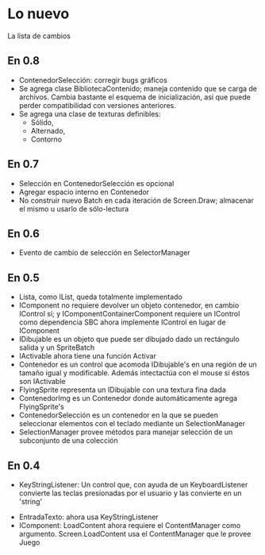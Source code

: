 Lo nuevo
========
La lista de cambios

En 0.8
------
+ ContenedorSelección: corregir bugs gráficos
+ Se agrega clase BibliotecaContenido; maneja contenido que se carga de archivos. Cambia bastante el esquema de inicialización, así que puede perder compatibilidad con versiones anteriores.
+ Se agrega una clase de texturas definibles: 
	+ Sólido, 
	+ Alternado, 
	+ Contorno

En 0.7
------
+ Selección en ContenedorSelección es opcional
+ Agregar espacio interno en Contenedor
+ No construir nuevo Batch en cada iteración de Screen.Draw; almacenar el mismo u usarlo de sólo-lectura

En 0.6
------
+ Evento de cambio de selección en SelectorManager

En 0.5
------
+ Lista, como IList, queda totalmente implementado
+ IComponent no requiere devolver un objeto contenedor, en cambio IControl sí; y IComponentContainerComponent requiere un IControl como dependencia SBC ahora implemente IControl en lugar de IComponent
+ IDibujable es un objeto que puede ser dibujado dado un rectángulo salida y un SpriteBatch
+ IActivable ahora tiene una función Activar
+ Contenedor es un control que acomoda IDibujable's en una región de un tamaño igual y modificable. Además intectactúa con el mouse si éstos son IActivable
+ FlyingSprite representa un IDibujable con una textura fina dada
+ ContenedorImg es un Contenedor donde automáticamente agrega FlyingSprite's
+ ContenedorSelección es un contenedor en la que se pueden seleccionar elementos con el teclado mediante un SelectionManager
+ SelectionManager provee métodos para manejar selección de un subconjunto de una colección


En 0.4
------
+ KeyStringListener:
	Un control que, con ayuda de un KeyboardListener convierte las teclas presionadas por el usuario y las convierte en un 'string'
* EntradaTexto: ahora usa KeyStringListener
* IComponent:
	LoadContent ahora requiere el ContentManager como argumento.
	Screen.LoadContent usa el ContentManager que le provee Juego
